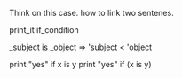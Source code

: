 Think on this case. how to link two sentenes.


print_it if_condition

_subject is _object =>
    'subject < 'object

print "yes" if x is y
print "yes" if (x is y)